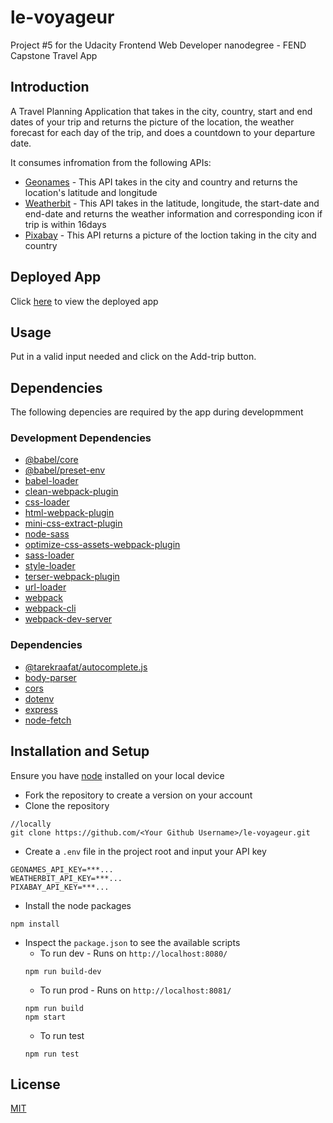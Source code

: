 # le-voyageur
Project #5 for the Udacity Frontend Web Developer nanodegree - FEND Capstone Travel App
## Introduction
A Travel Planning Application that takes in the city, country, start and end dates of your trip and returns the picture of the location, the weather forecast for each day of the trip, and does a countdown to your departure date.

It consumes infromation from the following APIs:
* [Geonames](http://www.geonames.org/) - This API takes in the city and country and returns the location's latitude and longitude
* [Weatherbit](https://www.weatherbit.io/) - This API takes in the latitude, longitude, the start-date and end-date and returns the weather information and corresponding icon if trip is within 16days
* [Pixabay](https://pixabay.com/) - This API returns a picture of the loction taking in the city and country
## Deployed App
Click [here](https://le-voyageur.herokuapp.com/) to view the deployed app
## Usage
Put in a valid input needed and click on the Add-trip button.
## Dependencies
The following depencies are required by the app during developmment
### Development Dependencies
* [@babel/core](https://www.npmjs.com/package/@babel/core)
* [@babel/preset-env](https://www.npmjs.com/package/@babel/core)
* [babel-loader](https://www.npmjs.com/package/@babel/core)
* [clean-webpack-plugin](https://www.npmjs.com/package/clean-webpack-plugin)
* [css-loader](https://www.npmjs.com/package/css-loader)
* [html-webpack-plugin](https://www.npmjs.com/package/html-webpack-plugin)
* [mini-css-extract-plugin](https://www.npmjs.com/package/mini-css-extract-plugin)
* [node-sass](https://www.npmjs.com/package/node-sass)
* [optimize-css-assets-webpack-plugin](https://www.npmjs.com/package/optimize-css-assets-webpack-plugin)
* [sass-loader](https://www.npmjs.com/package/sass-loader)
* [style-loader](https://www.npmjs.com/package/style-loader)
* [terser-webpack-plugin](https://www.npmjs.com/package/terser-webpack-plugin)
* [url-loader](https://www.npmjs.com/package/url-loader)
* [webpack](https://www.npmjs.com/package/webpack)
* [webpack-cli](https://www.npmjs.com/package/webpack-cli)
* [webpack-dev-server](https://www.npmjs.com/package/webpack-dev-server)
### Dependencies
* [@tarekraafat/autocomplete.js](https://tarekraafat.github.io/autoComplete.js/#/)
* [body-parser](https://www.npmjs.com/package/body-parser)
* [cors](https://www.npmjs.com/package/cors)
* [dotenv](https://www.npmjs.com/package/dotenv)
* [express](https://expressjs.com/)
* [node-fetch](https://www.npmjs.com/package/node-fetch)

## Installation and Setup
Ensure you have [node](https://nodejs.org/en/) installed on your local device

* Fork the repository to create a version on your account
* Clone the repository 
```
//locally
git clone https://github.com/<Your Github Username>/le-voyageur.git
```
* Create a `.env` file in the project root and input your API key
```
GEONAMES_API_KEY=***...
WEATHERBIT_API_KEY=***...
PIXABAY_API_KEY=***...
```
* Install the node packages
```
npm install
```
* Inspect the `package.json` to see the available scripts
  * To run dev - Runs on `http://localhost:8080/` 
  ```
  npm run build-dev
  ```
  * To run prod - Runs on `http://localhost:8081/`
  ```
  npm run build
  npm start
  ```
  * To run test 
  ```
  npm run test
  ````
## License
[MIT](https://choosealicense.com/licenses/mit/)


